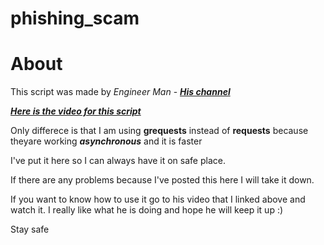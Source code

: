 # phishing_scam

# About

This script was made by *Engineer Man* - ***[His channel](https://www.youtube.com/channel/UCrUL8K81R4VBzm-KOYwrcxQ)***

***[Here is the video for this script](https://www.youtube.com/watch?v=UtNYzv8gLbs)***

Only differece is that I am using **grequests** instead of **requests** because theyare working ***asynchronous*** and it is faster

I've put it here so I can always have it on safe place.

If there are any problems because I've posted this here I will take it down.

If you want to know how to use it go to his video that I linked above and watch it. I really like what he is doing and hope he will keep it up :)

Stay safe
